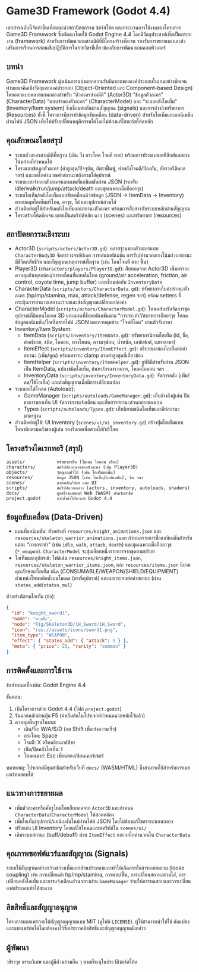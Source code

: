 # Game3D Framework (Godot 4.4)

เอกสารฉบับนี้จัดทำขึ้นเพื่อแนะนำสถาปัตยกรรม ซอร์สโค้ด และกระบวนการใช้งานของโครงการ Game3D Framework ซึ่งพัฒนาโดยใช้ Godot Engine 4.4 โดยมีวัตถุประสงค์เพื่อเป็นกรอบงาน (framework) สำหรับการพัฒนาเกมสามมิติที่มีโครงสร้างชัดเจน รองรับการขยายผล และส่งเสริมการเรียนการสอนเชิงปฏิบัติการในรายวิชาที่เกี่ยวข้องกับการพัฒนาเกมคอมพิวเตอร์

## บทนำ
Game3D Framework มุ่งเน้นการแบ่งแยกความรับผิดชอบขององค์ประกอบในเกมอย่างชัดเจนผ่านแนวคิดเชิงวัตถุและองค์ประกอบ (Object-Oriented และ Component-based Design) โดยออกแบบคลาสแกนกลางสำหรับ “ตัวละครสามมิติ” (Actor3D) “ข้อมูลตัวละคร” (CharacterData) “แบบจำลองตัวละคร” (CharacterModel) และ “ระบบคลังไอเท็ม” (Inventory/Item system) ซึ่งเชื่อมต่อกันผ่านสัญญาณ (signals) และการอ้างอิงทรัพยากร (Resources) ทั้งนี้ โครงการมีการทำข้อมูลขับเคลื่อน (data-driven) สำหรับไอเท็มและแอนิเมชันผ่านไฟล์ JSON เพื่อให้ปรับเปลี่ยนพฤติกรรมได้โดยไม่ต้องแก้ไขซอร์สโค้ดหลัก

## คุณลักษณะโดยสรุป
- ระบบตัวละครสามมิติพื้นฐาน (เดิน วิ่ง กระโดด โจมตี ตาย) พร้อมการประมวลผลฟิสิกส์และแรงโน้มถ่วงที่กำหนดได้
- โครงแบบข้อมูลตัวละคร (ค่าสูงสุด/ปัจจุบัน, อัตราฟื้นฟู, ค่าพลังโจมตี/ป้องกัน, อัตราคริติคอล ฯลฯ) และกลไกคำนวณค่าสถานะหลังสวมใส่อุปกรณ์
- ระบบแบบจำลองตัวละครและแผนที่แอนิเมชันผ่าน JSON (รองรับ idle/walk/run/jump/attack/death และชุดเฉพาะเมื่อถืออาวุธ)
- ระบบไอเท็ม/คลังไอเท็มแบบขับเคลื่อนด้วยข้อมูล (JSON → ItemData → Inventory) ครอบคลุมไอเท็มบริโภค, อาวุธ, โล่ และอุปกรณ์สวมใส่
- ส่วนติดต่อผู้ใช้สำหรับคลังไอเท็มและสถานะตัวละคร พร้อมการสื่อสารกับระบบหลักผ่านสัญญาณ
- โครงสร้างโค้ดชัดเจน แยกเป็นสคริปต์หลัก ฉาก (scenes) และทรัพยากร (resources)

## สถาปัตยกรรมเชิงระบบ
- Actor3D (`scripts/actors/Actor3D.gd`): คลาสฐานของตัวละครแบบ `CharacterBody3D` จัดการวงจรอัปเดต การเล่นแอนิเมชัน การรับ/คำนวณแรงโน้มถ่วง สถานะมีชีวิต/เสียชีวิต และสัญญาณเหตุการณ์พื้นฐาน (เช่น โดนโจมตี ตาย ฟื้น)
- Player3D (`characters/players/Player3D.gd`): สืบทอดจาก Actor3D เพิ่มตรรกะควบคุมอินพุตกล้อง/การเคลื่อนที่แบบลื่นไหล (ground/air acceleration, friction, air control, coyote time, jump buffer) และเชื่อมต่อกับ `InventoryData`
- CharacterData (`scripts/actors/CharacterData.gd`): ทรัพยากรเก็บค่าสถานะตัวละคร (hp/mp/stamina, max, attack/defense, regen ฯลฯ) พร้อม setters ที่กระตุ้นการคำนวณสถานะรวมและส่งสัญญาณเปลี่ยนแปลงค่า
- CharacterModel (`scripts/actors/CharacterModel.gd`): โหนดสำหรับจัดการชุดอุปกรณ์ที่ติดบนโมเดล 3D และแผนที่ชื่อแอนิเมชันตาม “การกระทำ”/สภาพการถืออาวุธ โหลดข้อมูลแอนิเมชัน/ไอเท็มจากไฟล์ JSON และควบคุมช่วง “โจมตีโดน” ผ่านตัวจับเวลา
- Inventory/Item System:
  - ItemData (`scripts/inventory/ItemData.gd`): ทรัพยากรนิยามไอเท็ม (id, ชื่อ, คำอธิบาย, ชนิด, ไอคอน, ทางโหนด, ความจุซ้อน, น้ำหนัก, เอฟเฟกต์, เมทาดาทา)
  - ItemEffect (`scripts/inventory/ItemEffect.gd`): อธิบายผลของไอเท็มต่อค่าสถานะ (เพิ่ม/คูณ) พร้อมตรรกะ clamp ตามค่าสูงสุดที่เกี่ยวข้อง
  - ItemHelper (`scripts/inventory/ItemHelper.gd`): ยูทิลิตีสำหรับอ่าน JSON เป็น ItemData, แปลงชนิดไอเท็ม, ค้นหา/กรองรายการ, โหลดไอคอน ฯลฯ
  - InventoryData (`scripts/inventory/InventoryData.gd`): จัดการคลัง (เพิ่ม/ลด/ใช้ไอเท็ม) และส่งสัญญาณเมื่อมีการเปลี่ยนแปลง
- ระบบออโต้โหลด (Autoload):
  - GameManager (`scripts/autoloads/GameManager.gd`): เก็บอ้างอิงผู้เล่น ปักธงการมองเห็น UI จัดการการแจ้งเตือน และสื่อสารสถานะส่วนกลางของเกม
  - Types (`scripts/autoloads/Types.gd`): เก็บนิยามชนิดไอเท็มและคีย์สถานะมาตรฐาน
- ส่วนติดต่อผู้ใช้: UI Inventory (`scenes/ui/ui_inventory.gd`) สร้างปุ่มไอเท็มแบบไดนามิกตามคลังของผู้เล่น รองรับกดเพื่อสวมใส่/บริโภค

## โครงสร้างไดเรกทอรี (สรุป)
```
assets/            ทรัพยากรสื่อ (โมเดล ไอคอน เสียง)
characters/        สคริปต์และฉากของตัวละคร (เช่น Player3D)
objects/           วัตถุเกมทั่วไป (เช่น ไอเท็มตกพื้น)
resources/         ข้อมูล JSON (เช่น ไอเท็ม/แอนิเมชัน), ธีม ฯลฯ
scenes/            ฉากหลัก/ย่อย และ UI
scripts/           สคริปต์แกนกลาง (actors, inventory, autoloads, shaders)
docs/              ชุดสร้างเผยแพร่ Web (WASM) สำหรับสาธิต
project.godot      การตั้งค่าโปรเจกต์ Godot 4.4
```

## ข้อมูลขับเคลื่อน (Data-Driven)
- แผนที่แอนิเมชัน: ตัวอย่างที่ `resources/knight_animations.json` และ `resources/skeleton_warrior_animations.json` กำหนดรายการชื่อแอนิเมชันสำหรับแต่ละ “การกระทำ” (เช่น `idle`, `walk`, `attack`, `death`) และชุดเฉพาะเมื่อถืออาวุธ (`*_weapon`). `CharacterModel` จะสุ่มเลือกหนึ่งรายการจากชุดตามบริบท
- ไอเท็มและอุปกรณ์: ไฟล์เช่น `resources/knight_items.json`, `resources/skeleton_warrior_items.json`, และ `resources/items.json` นิยามคุณลักษณะไอเท็ม ชนิด (CONSUMABLE/WEAPON/SHIELD/EQUIPMENT) ตำแหน่งโหนดติดตั้งบนโมเดล (กรณีอุปกรณ์) และผลกระทบต่อค่าสถานะ (ผ่าน `states_add`/`states_mul`)

ตัวอย่างนิยามไอเท็ม (ย่อ):
```json
{
  "id": "knight_sword1",
  "name": "ดาบสั้น",
  "node": "Rig/Skeleton3D/1H_Sword/1H_Sword",
  "icon": "res://assets/icons/sword1.png",
  "item_type": "WEAPON",
  "effect": { "states_add": { "attack": 5 } },
  "meta": { "price": 25, "rarity": "common" }
}
```

## การติดตั้งและการใช้งาน
ข้อกำหนดเบื้องต้น: Godot Engine 4.4

ขั้นตอน:
1) เปิดโครงการด้วย Godot 4.4 (ไฟล์ `project.godot`)
2) รันฉากหลักผ่านปุ่ม F5 (ค่าเริ่มต้นในโปรเจกต์กำหนดฉากหลักไว้แล้ว)
3) ควบคุมพื้นฐานในเกม:
   - เดิน/วิ่ง: W/A/S/D (กด Shift เพื่อเร่งความเร็ว)
   - กระโดด: Space
   - โจมตี: X หรือคลิกเมาส์ซ้าย
   - เปิด/ปิดคลังไอเท็ม: I
   - โหมดเมาส์: Esc เพื่อแสดง/ซ่อนเคอร์เซอร์

หมายเหตุ: โปรเจกต์มีชุดสาธิตสำหรับเว็บที่ `docs/` (WASM/HTML) ซึ่งสามารถใช้สำหรับการเผยแพร่ทดสอบได้

## แนวทางการขยายผล
- เพิ่มตัวละครหรือศัตรูใหม่โดยสืบทอดจาก `Actor3D` และกำหนด `CharacterData`/`CharacterModel` ให้สอดคล้อง
- เพิ่มไอเท็ม/อุปกรณ์/แอนิเมชันใหม่ผ่านไฟล์ JSON โดยไม่ต้องแก้ไขตรรกะแกนกลาง
- ปรับแต่ง UI Inventory โดยแก้ไขโหนดและสคริปต์ใน `scenes/ui/`
- เติมระบบสถานะ (buff/debuff) ผ่าน `ItemEffect` และกลไกคำนวณใน `CharacterData`

## คุณภาพซอฟต์แวร์และสัญญาณ (Signals)
ระบบใช้สัญญาณอย่างกว้างขวางเพื่อแยกส่วนประกอบและทำให้เกิดการสื่อสารแบบหลวม (loose coupling) เช่น การเปลี่ยนค่า hp/mp/stamina, การตาย/ฟื้น, การเปลี่ยนสถานะสวมใส่, การเปลี่ยนคลังไอเท็ม และการแจ้งเตือนส่วนกลางผ่าน `GameManager` ช่วยให้การทดสอบและการเปลี่ยนองค์ประกอบทำได้สะดวก

## ลิขสิทธิ์และสัญญาอนุญาต
โครงการเผยแพร่ภายใต้สัญญาอนุญาตแบบ MIT (ดูไฟล์ `LICENSE`). ผู้ใช้สามารถนำไปใช้ ดัดแปลง และเผยแพร่ต่อได้โดยต้องคงไว้ซึ่งประกาศลิขสิทธิ์และสัญญาอนุญาตดังกล่าว

## ผู้พัฒนา
วชิราวุธ ธรรมวิเศษ และผู้มีส่วนร่วมอื่น ๆ ตามที่ระบุในประวัติซอร์สโค้ด
